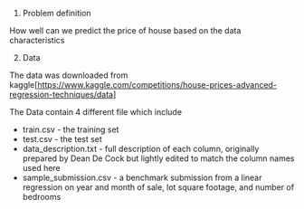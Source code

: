 1. Problem definition
 
How well can we predict the price of house based on the data  characteristics

2. Data

The data was downloaded from kaggle[https://www.kaggle.com/competitions/house-prices-advanced-regression-techniques/data] 

The Data contain 4 different file which include 

- train.csv - the training set
- test.csv - the test set
- data_description.txt - full description of each column, originally prepared by Dean De Cock but lightly edited to match the column names used here
- sample_submission.csv - a benchmark submission from a linear regression on year and month of sale, lot square footage, and number of bedrooms

